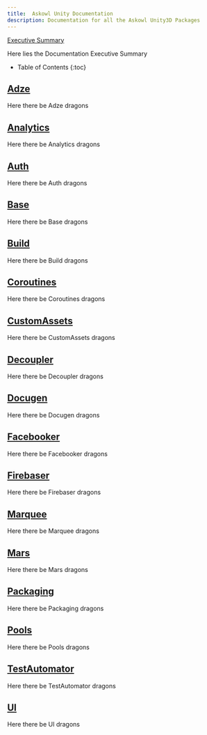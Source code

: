 ```yaml
---
title:  Askowl Unity Documentation
description: Documentation for all the Askowl Unity3D Packages
---
```

[Executive Summary](http://www.askowl.net/unity-package)

Here lies the Documentation Executive Summary

* Table of Contents
{:toc}
## [Adze](Adze/)
Here there be Adze dragons
## [Analytics](Analytics/)
Here there be Analytics dragons
## [Auth](Auth/)
Here there be Auth dragons
## [Base](Base/)
Here there be Base dragons
## [Build](Build/)
Here there be Build dragons
## [Coroutines](Coroutines/)
Here there be Coroutines dragons
## [CustomAssets](CustomAssets/)
Here there be CustomAssets dragons
## [Decoupler](Decoupler/)
Here there be Decoupler dragons
## [Docugen](Docugen/)
Here there be Docugen dragons
## [Facebooker](Facebooker/)
Here there be Facebooker dragons
## [Firebaser](Firebaser/)
Here there be Firebaser dragons
## [Marquee](Marquee/)
Here there be Marquee dragons
## [Mars](Mars/)
Here there be Mars dragons
## [Packaging](Packaging/)
Here there be Packaging dragons
## [Pools](Pools/)
Here there be Pools dragons
## [TestAutomator](TestAutomator/)
Here there be TestAutomator dragons
## [UI](UI/)
Here there be UI dragons
